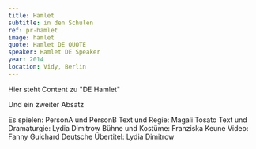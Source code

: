 ```yaml
---
title: Hamlet
subtitle: in den Schulen
ref: pr-hamlet
image: hamlet
quote: Hamlet DE QUOTE
speaker: Hamlet DE Speaker
year: 2014
location: Vidy, Berlin
---
```


Hier steht Content zu "DE Hamlet"

Und ein zweiter Absatz

Es spielen: PersonA und PersonB
Text und Regie: Magali Tosato
Text und Dramaturgie: Lydia Dimitrow
Bühne und Kostüme: Franziska Keune
Video: Fanny Guichard
Deutsche Übertitel: Lydia Dimitrow

